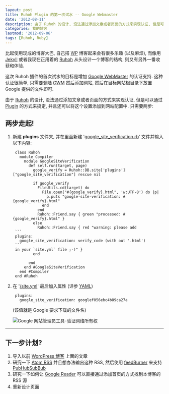 ```yaml
---
layout: post
title: Ruhoh Plugin 的第一次试水 -- Google Webmaster
date: '2012-08-11'
description: 由于 Ruhoh 的设计, 没法通过添加文章或者页面的方式来实现认证, 但是可以通过 Plugin 的方式来搞定, 并且还可以将这个设置添加到网站配置中. Let's Do it.
categories: 我的博客
lastmod: '2012-09-06'
tags: [Ruhoh, Ruby]
---
```

[1]: http://en.wikipedia.org/wiki/Atom_(standard) "Atom RSS"
[2]: http://feedburner.google.com/ "Feed Burner"
[3]: {{urls.media}}/google_site_verify.png "Google 网站管理员工具-验证网络所有权"
[PubHubSubBub]: https://code.google.com/p/pubsubhubbub/ "A simple, open, web-hook-based pubsub protocol & open source reference implementation."
[Google Reader]: https://www.google.com/reader
[google\_site\_verification.rb]: https://github.com/crhan/crhan.ruhoh.com/blob/babaaac3a5630dbceeedc96c4bfe5ea10a46016c/plugins/google_site_verification.rb "/plugins/google_site_verification.rb"
[plugin]: http://ruhoh.com/usage/plugins/ "Ruhoh Plugins"
[WP]: http://wordpress.org/ "WordPress"
[Jekyll]: http://jekyllrb.com/ "Jekyll"
[Ruhoh]: http://ruhoh.com/ "Ruhoh"
[Google WebMaster]: http://webmaster.google.com/ "Google WebMaster"
[/site.yml]: https://github.com/crhan/crhan.ruhoh.com/blob/babaaac3a5630dbceeedc96c4bfe5ea10a46016c/site.yml#L17 "/site.yml"
[YAML]: http://www.yaml.org/ "YAML Ain't Markup Language"

比起使用现成的博客大巴, 自己搭 [WP][] 博客起来会有很多乐趣 (以及麻烦), 而像用 [Jekyll][] 或者我现在正用着的 [Ruhoh][] 从头设计一个博客的结构, 则又有另外一番收获和体验.


这次 Ruhoh 插件的首次试水的目标是增加 [Google WebMaster][] 的认证支持. 这种认证很简单, 只需要登陆 [GWM][Google WebMaster] 然后添加网站, 然后在目标网站根目录下放置 Google 提供的文件即可. 

由于 [Ruhoh][] 的设计, 没法通过添加文章或者页面的方式来实现认证, 但是可以通过 [Plugin][] 的方式来搞定, 并且还可以将这个设置添加到网站配置中. 只需要两步:

## 两步走起!

1. 新建 __plugins__ 文件夹, 并在里面新建 '[google\_site\_verification.rb][]' 文件并输入以下内容:

		class Ruhoh
		  module Compiler
		    module GoogleSiteVerification
		      def self.run(target, page)
		        google_verify = Ruhoh::DB.site['plugins']["google_site_verification"] rescue nil

		        if google_verify
		          FileUtils.cd(target) do
		            File.open("#{google_verify}.html", 'w:UTF-8') do |p|
		              p.puts "google-site-verification: #{google_verify}.html"
		            end
		          end
		          Ruhoh::Friend.say { green "processed: #{google_verify}.html" }
		        else
		          Ruhoh::Friend.say { red "warning: please add
		```
		plugins:
		  google_site_verification: verify_code (with out '.html')
		```
		in your `site.yml` file ;-)" }
		        end

		      end
		    end #GoogleSiteVerification
		  end #Compiler
		end #Ruhoh

2. 在 '[/site.yml][]' 最后加入属性 (详参 [YAML][])

		plugins:
		  google_site_verification: googlef056ebc4b89ca27a

	(该值就是 Google 要求下载的文件名)

	![Google 网站管理员工具-验证网络所有权][3]

---

## 下一步计划?

1. 导入以前 [WordPress 博客](http://b.crhan.com) 上面的文章
2. 研究一下 [Atom RSS][1] 并且想办法输出这种 RSS, 然后使用 [feedBurner][2] 来支持 [PubHubSubBub][]
3. 研究一下如何让 [Google Reader][] 可以直接通过添加首页的方式找到本博客的 RSS 源
4. 重新设计页面
